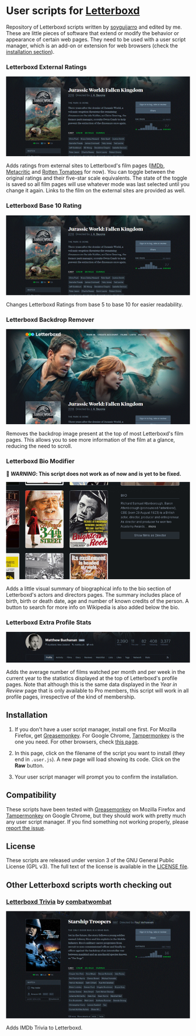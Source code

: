 # User scripts for [Letterboxd](http://letterboxd.com/)

Repository of Letterboxd scripts written by [soyguijarro](https://github.com/soyguijarro) and edited by me. These are little pieces of software that extend or modify the behavior or appearance of certain web pages. They need to be used with a user script manager, which is an add-on or extension for web browsers (check the [installation section](#installation)).


### Letterboxd External Ratings

![Letterboxd External Ratings in action](img/letterboxd_external_ratings_screenshot.gif)

Adds ratings from external sites to Letterboxd's film pages ([IMDb](http://www.imdb.com/), [Metacritic](http://www.metacritic.com/) and [Rotten Tomatoes](http://www.rottentomatoes.com/) for now). You can toggle between the original ratings and their five-star scale equivalents. The state of the toggle is saved so all film pages will use whatever mode was last selected until you change it again. Links to the film on the external sites are provided as well.

### Letterboxd Base 10 Rating

![Letterboxd Base 10 Rating in action](img/letterboxd_base10_screenshot.gif)

Changes Letterboxd Ratings from base 5 to base 10 for easier readability.

### Letterboxd Backdrop Remover

![Letterboxd Backdrop Remover in action](img/letterboxd_backdrop_remover_screenshot.gif)

Removes the backdrop image present at the top of most Letterboxd's film pages. This allows you to see more information of the film at a glance, reducing the need to scroll.

### Letterboxd Bio Modifier

**🛑 _WARNING_: This script does not work as of now and is yet to be fixed.**

![Letterboxd Bio Modifier in action](img/letterboxd_bio_modifier_screenshot.gif)

Adds a little visual summary of biographical info to the bio section of Letterboxd's actors and directors pages. The summary includes place of birth, birth or death date, age and number of known credits of the person. A button to search for more info on Wikipedia is also added below the bio.

### Letterboxd Extra Profile Stats

![Letterboxd Extra Profile Stats in action](img/letterboxd_extra_profile_stats_screenshot.gif)

Adds the average number of films watched per month and per week in the current year to the statistics displayed at the top of Letterboxd's profile pages. Note that although this is the same data displayed in the *Year in Review* page that is only available to Pro members, this script will work in all profile pages, irrespective of the kind of membership.


## Installation

1. If you don't have a user script manager, install one first. For Mozilla Firefox, get [Greasemonkey](https://addons.mozilla.org/firefox/addon/greasemonkey/). For Google Chrome, [Tampermonkey](https://chrome.google.com/webstore/detail/tampermonkey/dhdgffkkebhmkfjojejmpbldmpobfkfo) is the one you need. For other browsers, check [this page](http://wiki.greasespot.net/Cross-browser_userscripting).

2. In this page, click on the filename of the script you want to install (they end in `.user.js`). A new page will load showing its code. Click on the **Raw** button.

3. Your user script manager will prompt you to confirm the installation.


## Compatibility

These scripts have been tested with [Greasemonkey](https://addons.mozilla.org/firefox/addon/greasemonkey/) on Mozilla Firefox and [Tampermonkey](https://chrome.google.com/webstore/detail/tampermonkey/dhdgffkkebhmkfjojejmpbldmpobfkfo) on Google Chrome, but they should work with pretty much any user script manager. If you find something not working properly, please [report the issue](https://github.com/su1c1d3jerk/letterboxd-scripts/issues).



## License

These scripts are released under version 3 of the GNU General Public License (GPL v3). The full text of the license is available in the [LICENSE file](LICENSE).



## Other Letterboxd scripts worth checking out


### [Letterboxd Trivia](https://github.com/combatwombat/lb-imdb) by [combatwombat](https://github.com/combatwombat)


![Letterboxd Trivia in action](img/letterboxd_trivia_screenshot.gif)


Adds IMDb Trivia to Letterboxd.
